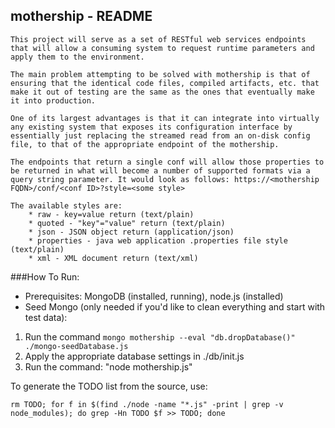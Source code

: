 mothership - README
-----
	This project will serve as a set of RESTful web services endpoints that will allow a consuming system to request runtime parameters and apply them to the environment.

	The main problem attempting to be solved with mothership is that of ensuring that the identical code files, compiled artifacts, etc. that make it out of testing are the same as the ones that eventually make it into production.

	One of its largest advantages is that it can integrate into virtually any existing system that exposes its configuration interface by essentially just replacing the streamed read from an on-disk config file, to that of the appropriate endpoint of the mothership.

	The endpoints that return a single conf will allow those properties to be returned in what will become a number of supported formats via a query string parameter. It would look as follows: https://<mothership FQDN>/conf/<conf ID>?style=<some style>

	The available styles are:
		* raw - key=value return (text/plain)
		* quoted - "key"="value" return (text/plain)
 		* json - JSON object return (application/json)
		* properties - java web application .properties file style (text/plain)
		* xml - XML document return (text/xml)

###How To Run:
 - Prerequisites: MongoDB (installed, running), node.js (installed)
 - Seed Mongo (only needed if you'd like to clean everything and start with test data):
  1. Run the command `mongo mothership --eval "db.dropDatabase()" ./mongo-seedDatabase.js`
  2. Apply the appropriate database settings in ./db/init.js
  3. Run the command: "node mothership.js"


To generate the TODO list from the source, use:

    rm TODO; for f in $(find ./node -name "*.js" -print | grep -v node_modules); do grep -Hn TODO $f >> TODO; done
